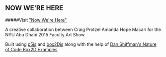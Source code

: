 NOW WE'RE HERE 
--------------

#####Visit ["Now We're Here"](http://craigprotzel.github.io/sand/)


A creative collaboration between Craig Protzel Amanda Hope Macari for the NYU Abu Dhabi 2015 Faculty Art Show.

Built using [p5js](p5js.org) and [box2Djs](http://box2d-js.sourceforge.net/) along with the help of [Dan Shiffman's Nature of Code Box2D Examples](https://github.com/shiffman/The-Nature-of-Code-Examples-p5.js/tree/master/chp05_libraries/box2d-html5)
